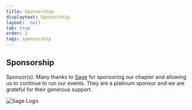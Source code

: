 ```yaml
---
title: Sponsorship
displaytext: Sponsorship
layout:  null
tab: true
order: 1
tags: sponsorship
---
```


## Sponsorship

Sponsor(s): Many thanks to [Sage](https://www.sage.com) for sponsoring our chapter and allowing us to continue to run our events. They are a platinum sponsor and we are grateful for their generous support.

![Sage Logo](https://www.sage.com/en-gb/-/media/images/sagedotcom/master/logos/sage-logo%20svg.svg)
